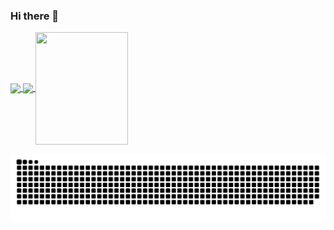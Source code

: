 ### Hi there 👋

<div>
  <a href="https://github.com/meritissimo1">
  <img height="180em"   align="center" src="https://github-readme-stats.vercel.app/api?username=meritissimo1&show_icons=true&theme=jolly&include_all_commits=true&count_private=true"/>
  <img height="180em"  align="center" src="https://github-readme-stats.vercel.app/api/top-langs/?username=meritissimo1&&layout=compact&hide=shell&theme=jolly"/>

  <img align="center" width="148" height="180" src="https://media.tenor.com/images/a09dbf952a038135796889f521ef648f/tenor.gif">
</div>

  ![Snake animation](https://github.com/ellen2121/ellen2121/blob/output/github-contribution-grid-snake.svg)
 
</div>
